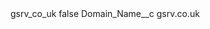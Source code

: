 <?xml version="1.0" encoding="UTF-8"?>
<CustomMetadata xmlns="http://soap.sforce.com/2006/04/metadata" xmlns:xsi="http://www.w3.org/2001/XMLSchema-instance" xmlns:xsd="http://www.w3.org/2001/XMLSchema">
    <label>gsrv_co_uk</label>
    <protected>false</protected>
    <values>
        <field>Domain_Name__c</field>
        <value xsi:type="xsd:string">gsrv.co.uk</value>
    </values>
</CustomMetadata>
